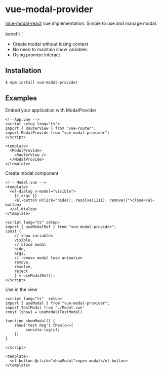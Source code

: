 # vue-modal-provider
[nice-modal-react](https://github.com/eBay/nice-modal-react) vue implementation.  Simple to use and manage modal. 

benefit：
- Create modal without losing context
- No need to maintain show variables
- Using promise interact

## Installation
```bash
$ npm install vue-modal-provider
```
## Examples
Embed your application with ModalProvider
```vue
<!--App.vue -->
<script setup lang="ts">
import { RouterView } from "vue-router";
import ModalProvide from "vue-modal-provider";
</script>

<template>
  <ModalProvide>
    <RouterView />
  </ModalProvide>
</template>
```
Create modal component 
```vue
<!-- Modal.vue -->
<template>
  <el-dialog v-model="visible">
    {{ args }}
    <el-button @click="hide(), resolve(1111), remove()">close</el-button>
  </el-dialog>
</template>

<script lang="ts" setup>
import { useModalRef } from "vue-modal-provider";
const { 
    // show variables
    visible, 
    // close modal
    hide, 
    args,
    // remove modal lose animation
    remove, 
    resolve,
    reject
    } = useModalRef();
</script>

```
Use in the view
```vue
<script lang="ts"  setup>
import { useModal } from "vue-modal-provider";
import TestModal from './Modal.vue'
const {show} = useModal(TestModal)

function showModal() {
    show('test msg').then(c=>{
         console.log(c);
    })
}

</script>

<template>
  <el-button @click="showModal">open modal</el-button>
</template>

```